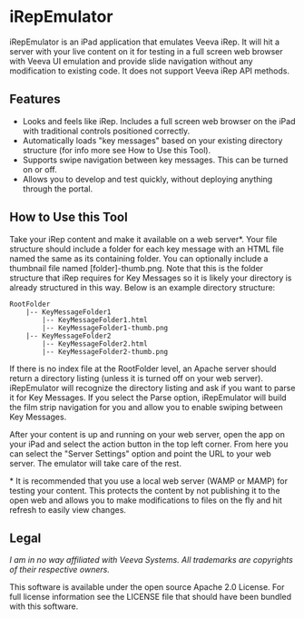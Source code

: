 iRepEmulator
============

iRepEmulator is an iPad application that emulates Veeva iRep.  It will hit a server with your live content on it for testing in a full screen web browser with Veeva UI emulation and provide slide navigation without any modification to existing code.  It does not support Veeva iRep API methods.

Features
--------
* Looks and feels like iRep.  Includes a full screen web browser on the iPad with traditional controls positioned correctly.  
* Automatically loads "key messages" based on your existing directory structure (for info more see How to Use this Tool).
* Supports swipe navigation between key messages.  This can be turned on or off.
* Allows you to develop and test quickly, without deploying anything through the portal.

How to Use this Tool
--------------------

Take your iRep content and make it available on a web server*.   Your file structure should include a folder for each key message with an HTML file named the same as its containing folder.  You can optionally include a thumbnail file named [folder]-thumb.png.  Note that this is the folder structure that iRep requires for Key Messages so it is likely your directory is already structured in this way.  Below is an example directory structure:

	RootFolder
		|-- KeyMessageFolder1
	 		|-- KeyMessageFolder1.html
	 		|-- KeyMessageFolder1-thumb.png
 		|-- KeyMessageFolder2
	 		|-- KeyMessageFolder2.html
	 		|-- KeyMessageFolder2-thumb.png

If there is no index file at the RootFolder level, an Apache server should return a directory listing (unless it is turned off on your web server).  iRepEmulator will recognize the directory listing and ask if you want to parse it for Key Messages.  If you select the Parse option, iRepEmulator will build the film strip navigation for you and allow you to enable swiping between Key Messages.

After your content is up and running on your web server, open the app on your iPad and select the action button in the top left corner.  From here you can select the "Server Settings" option and point the URL to your web server.  The emulator will take care of the rest.

\* It is recommended that you use a local web server (WAMP or MAMP) for testing your content.  This protects the content by not publishing it to the open web and allows you to make modifications to files on the fly and hit refresh to easily view changes.

Legal
-----
*I am in no way affiliated with Veeva Systems.  All trademarks are copyrights of their respective owners.*

This software is available under the open source Apache 2.0 License.  For full license information see the LICENSE file that should have been bundled with this software.